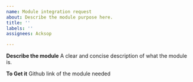 ```yaml
---
name: Module integration request
about: Describe the module purpose here.
title: ''
labels: ''
assignees: Acksop

---
```


**Describe the module**
A clear and concise description of what the module is.

**To Get it**
Github link of the module needed
